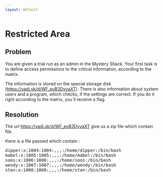 ```yaml
---
layout: default
---
```


<h1>Restricted Area</h1>
<h2>Problem</h2>
You are given a trial run as an admin in the Mystery Shack.
Your first task is to define access permissions to the critical information, according to the matrix.

The information is stored on the special storage disk (https://yadi.sk/d/WF_evB3DyyaXT). There is also information about system users and a program, which checks, if the settings are correct. If you do it right according to the matrix, you`ll receive a flag.

<h2>Resolution</h2>

The url https://yadi.sk/d/WF_evB3DyyaXT give us a zip file which contain file.

there is a file passwd which contain :
<pre>
dipper:x:1004:1004:,,,:/home/dipper:/bin/bash
mabel:x:1005:1005:,,,:/home/mabel:/bin/bash
soos:x:1006:1006:,,,:/home/soos:/bin/bash
wendy:x:1007:1007:,,,:/home/wendy:/bin/bash
stan:x:1008:1008:,,,:/home/stan:/bin/bash
</pre>
